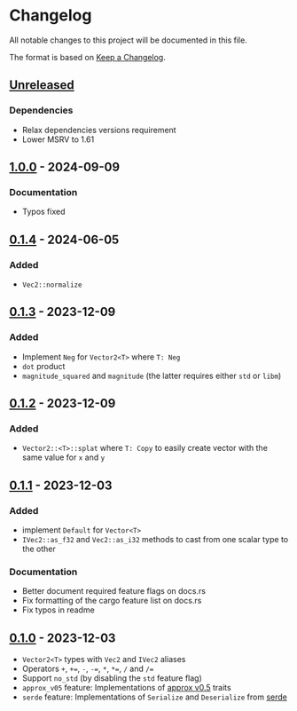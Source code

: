 # Changelog

All notable changes to this project will be documented in this file.

The format is based on [Keep a Changelog](https://keepachangelog.com/en/1.0.0/).


## [Unreleased]

### Dependencies

* Relax dependencies versions requirement
* Lower MSRV to 1.61


## [1.0.0] - 2024-09-09

### Documentation

* Typos fixed


## [0.1.4] - 2024-06-05


### Added

* `Vec2::normalize`


## [0.1.3] - 2023-12-09


### Added

* Implement `Neg` for `Vector2<T>` where `T: Neg`
* `dot` product
* `magnitude_squared` and `magnitude` (the latter requires either `std` or `libm`)


## [0.1.2] - 2023-12-09

### Added

* `Vector2::<T>::splat` where `T: Copy` to easily create vector with the same value for `x` and `y`


## [0.1.1] - 2023-12-03

### Added

* implement `Default` for `Vector<T>`
* `IVec2::as_f32` and `Vec2::as_i32` methods to cast from one scalar type to the other


### Documentation

* Better document required feature flags on docs.rs
* Fix formatting of the cargo feature list on docs.rs
* Fix typos in readme


## [0.1.0] - 2023-12-03

* `Vector2<T>` types with `Vec2` and `IVec2` aliases
* Operators `+`, `+=`, `-`, `-=`, `*`, `*=`, `/` and `/=`
* Support `no_std` (by disabling the `std` feature flag)
* `approx_v05` feature: Implementations of [approx v0.5](https://docs.rs/approx/0.5) traits
* `serde` feature: Implementations of `Serialize` and `Deserialize` from [serde](https://docs.rs/serde/1)


[Unreleased]: https://github.com/jcornaz/beancount_parser_2/compare/v1.0.0...HEAD
[1.0.0]: https://github.com/jcornaz/beancount_parser_2/compare/v0.1.4...v1.0.0
[0.1.4]: https://github.com/jcornaz/beancount_parser_2/compare/v0.1.3...v0.1.4
[0.1.3]: https://github.com/jcornaz/beancount_parser_2/compare/v0.1.2...v0.1.3
[0.1.2]: https://github.com/jcornaz/beancount_parser_2/compare/v0.1.1...v0.1.2
[0.1.1]: https://github.com/jcornaz/beancount_parser_2/compare/v0.1.0...v0.1.1
[0.1.0]: https://github.com/jcornaz/aline/compare/...v0.1.0
